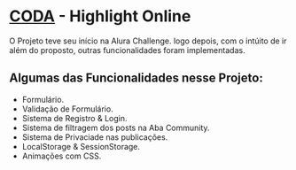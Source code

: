 # [CODA](https://emerson-britto.github.io/CODA__HightLight/index.html) - Highlight Online

O Projeto teve seu início na Alura Challenge. logo depois, com o intúito de ir além do proposto,
outras funcionalidades foram implementadas.

## Algumas das Funcionalidades nesse Projeto:

- Formulário.
- Validação de Formulário.
- Sistema de Registro & Login.
- Sistema de filtragem dos posts na Aba Community.
- Sistema de Privaciade nas publicações.
- LocalStorage & SessionStorage.
- Animações com CSS.
